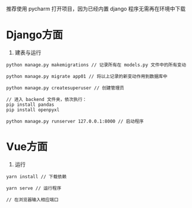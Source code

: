 推荐使用 pycharm 打开项目，因为已经内置 django 程序无需再在环境中下载

# Django方面

1. 建表与运行

```
python manage.py makemigrations // 记录所有在 models.py 文件中的所有变动

python manage.py migrate app01 // 将以上记录的新变动作用到数据库中

python manage.py createsuperuser // 创建管理员

// 进入 backend 文件夹，依次执行：
pip install pandas
pip install openpyxl

python manage.py runserver 127.0.0.1:8000 // 启动程序

```


# Vue方面

1. 运行

```
yarn install // 下载依赖

yarn serve // 运行程序

// 在浏览器输入相应端口
```
